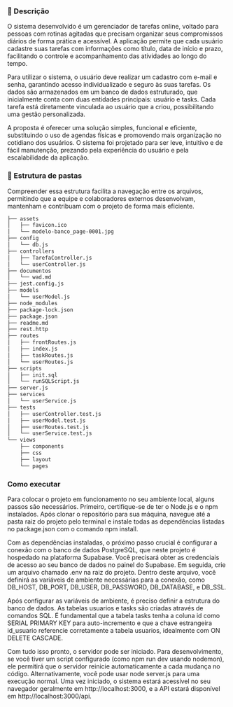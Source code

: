 ### 📜 Descrição

O sistema desenvolvido é um gerenciador de tarefas online, voltado para pessoas com rotinas agitadas que precisam organizar seus compromissos diários de forma prática e acessível. A aplicação permite que cada usuário cadastre suas tarefas com informações como título, data de início e prazo, facilitando o controle e acompanhamento das atividades ao longo do tempo.

Para utilizar o sistema, o usuário deve realizar um cadastro com e-mail e senha, garantindo acesso individualizado e seguro às suas tarefas. Os dados são armazenados em um banco de dados estruturado, que inicialmente conta com duas entidades principais: usuário e tasks. Cada tarefa está diretamente vinculada ao usuário que a criou, possibilitando uma gestão personalizada.

A proposta é oferecer uma solução simples, funcional e eficiente, substituindo o uso de agendas físicas e promovendo mais organização no cotidiano dos usuários. O sistema foi projetado para ser leve, intuitivo e de fácil manutenção, prezando pela experiência do usuário e pela escalabilidade da aplicação.

### 📁 Estrutura de pastas

Compreender essa estrutura facilita a navegação entre os arquivos, permitindo que a equipe e colaboradores externos desenvolvam, mantenham e contribuam com o projeto de forma mais eficiente.

```bash
├── assets
│   ├── favicon.ico
│   └── modelo-banco_page-0001.jpg
├── config
│   └── db.js
├── controllers
│   ├── TarefaController.js
│   └── userController.js
├── documentos
│   └── wad.md
├── jest.config.js
├── models
│   └── userModel.js
├── node_modules
├── package-lock.json
├── package.json
├── readme.md
├── rest.http
├── routes
│   ├── frontRoutes.js
│   ├── index.js
│   ├── taskRoutes.js
│   └── userRoutes.js
├── scripts
│   ├── init.sql
│   └── runSQLScript.js
├── server.js
├── services
│   └── userService.js
├── tests
│   ├── userController.test.js
│   ├── userModel.test.js
│   ├── userRoutes.test.js
│   └── userService.test.js
└── views
    ├── components
    ├── css
    ├── layout
    └── pages
```

### Como executar

Para colocar o projeto em funcionamento no seu ambiente local, alguns passos são necessários. Primeiro, certifique-se de ter o Node.js e o npm instalados. Após clonar o repositório para sua máquina, navegue até a pasta raiz do projeto pelo terminal e instale todas as dependências listadas no package.json com o comando npm install.

Com as dependências instaladas, o próximo passo crucial é configurar a conexão com o banco de dados PostgreSQL, que neste projeto é hospedado na plataforma Supabase. Você precisará obter as credenciais de acesso ao seu banco de dados no painel do Supabase. Em seguida, crie um arquivo chamado .env na raiz do projeto. Dentro deste arquivo, você definirá as variáveis de ambiente necessárias para a conexão, como DB_HOST, DB_PORT, DB_USER, DB_PASSWORD, DB_DATABASE, e DB_SSL.

Após configurar as variáveis de ambiente, é preciso definir a estrutura do banco de dados. As tabelas usuarios e tasks são criadas através de comandos SQL. É fundamental que a tabela tasks tenha a coluna id como SERIAL PRIMARY KEY para auto-incremento e que a chave estrangeira id_usuario referencie corretamente a tabela usuarios, idealmente com ON DELETE CASCADE.

Com tudo isso pronto, o servidor pode ser iniciado. Para desenvolvimento, se você tiver um script configurado (como npm run dev usando nodemon), ele permitirá que o servidor reinicie automaticamente a cada mudança no código. Alternativamente, você pode usar node server.js para uma execução normal. Uma vez iniciado, o sistema estará acessível no seu navegador geralmente em http://localhost:3000, e a API estará disponível em http://localhost:3000/api.